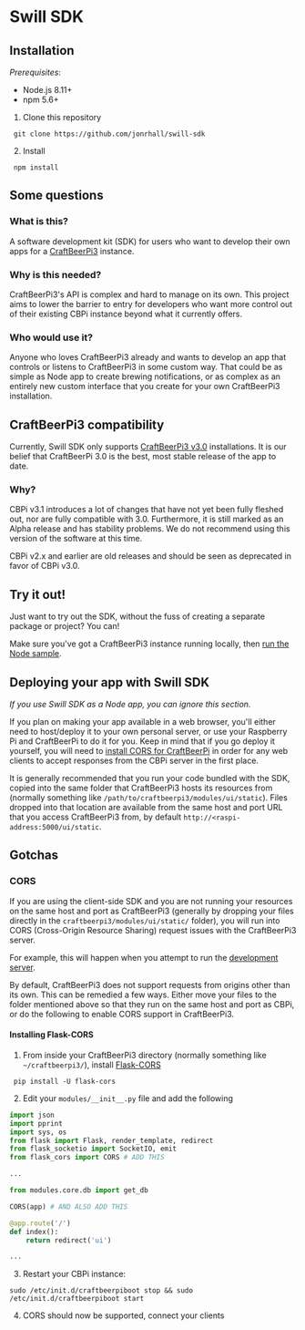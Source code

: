 # Swill SDK

## Installation

_Prerequisites_:
- Node.js 8.11+
- npm 5.6+

1. Clone this repository
```shell
 git clone https://github.com/jonrhall/swill-sdk
```
2. Install
```shell
 npm install
```

## Some questions

### What is this?

A software development kit (SDK) for users who want to develop their own apps for a [CraftBeerPi3](https://github.com/Manuel83/craftbeerpi3) instance.

### Why is this needed?

CraftBeerPi3's API is complex and hard to manage on its own. This project aims to lower the barrier to entry for developers who want more control out of their existing CBPi instance beyond what it currently offers.


### Who would use it?

Anyone who loves CraftBeerPi3 already and wants to develop an app that controls or listens to CraftBeerPi3 in some custom way. That could be as simple as Node app to create brewing notifications, or as complex as an entirely new custom interface that you create for your own CraftBeerPi3 installation.

## CraftBeerPi3 compatibility

Currently, Swill SDK only supports [CraftBeerPi3 v3.0](https://github.com/Manuel83/craftbeerpi3/releases/tag/3.0) installations. It is our belief that CraftBeerPi 3.0 is the best, most stable release of the app to date.

### Why?

CBPi v3.1 introduces a lot of changes that have not yet been fully fleshed out, nor are fully compatible with 3.0. Furthermore, it is still marked as an Alpha release and has stability problems. We do not recommend using this version of the software at this time.

CBPi v2.x and earlier are old releases and should be seen as deprecated in favor of CBPi v3.0.

## Try it out!

Just want to try out the SDK, without the fuss of creating a separate package or project? You can!

Make sure you've got a CraftBeerPi3 instance running locally, then [run the Node sample](../../wiki/Usage#nodejs).

## Deploying your app with Swill SDK

_If you use Swill SDK as a Node app, you can ignore this section._

If you plan on making your app available in a web browser, you'll either need to host/deploy it to your own personal server, or use your Raspberry Pi and CraftBeerPi to do it for you. Keep in mind that if you go deploy it yourself, you will need to [install CORS for CraftBeerPi](#cors) in order for any web clients to accept responses from the CBPi server in the first place.

It is generally recommended that you run your code bundled with the SDK, copied into the same folder that CraftBeerPi3 hosts its resources from (normally something like `/path/to/craftbeerpi3/modules/ui/static`). Files dropped into that location are available from the same host and port URL that you access CraftBeerPi3 from, by default `http://<raspi-address:5000/ui/static`.

## Gotchas

### CORS

If you are using the client-side SDK and you are not running your resources on the same host and port as CraftBeerPi3 (generally by dropping your files directly in the `craftbeerpi3/modules/ui/static/` folder), you will run into CORS (Cross-Origin Resource Sharing) request issues with the CraftBeerPi3 server.

For example, this will happen when you attempt to run the [development server](#development-server).

By default, CraftBeerPi3 does not support requests from origins other than its own. This can be remedied a few ways. Either move your files to the folder mentioned above so that they run on the same host and port as CBPi, or do the following to enable CORS support in CraftBeerPi3.

#### Installing Flask-CORS
1. From inside your CraftBeerPi3 directory (normally something like `~/craftbeerpi3/`), install [Flask-CORS](http://flask-cors.readthedocs.io/en/latest/)
```shell
 pip install -U flask-cors
```
2. Edit your `modules/__init__.py` file and add the following
```python
import json
import pprint
import sys, os
from flask import Flask, render_template, redirect
from flask_socketio import SocketIO, emit
from flask_cors import CORS # ADD THIS

...

from modules.core.db import get_db

CORS(app) # AND ALSO ADD THIS

@app.route('/')
def index():
    return redirect('ui')

...
```
3. Restart your CBPi instance:
```shell
sudo /etc/init.d/craftbeerpiboot stop && sudo /etc/init.d/craftbeerpiboot start
```
4. CORS should now be supported, connect your clients
